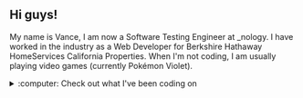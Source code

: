 ## Hi guys!

My name is Vance, I am now a Software Testing Engineer at _nology. I have worked in the industry as a Web Developer for Berkshire Hathaway HomeServices California Properties. When I'm not coding, I am usually playing video games (currently Pokémon Violet).

<details>
<summary> :computer: Check out what I've been coding on</summary>
<br />

![Top Langs](https://github-readme-stats.vercel.app/api/top-langs/?username=vancepope&theme=react&show_icons=true&hide=css,html)

## My Projects

1. <a href="https://github.com/vancepope/blackjack">Black Jack</a>
    - Black Jack console application built in Python
2. <a href="https://github.com/vancepope/hello_flask">APIs w/ Flask</a>
    - FlaskAPI application that utilizes ElephantSQL 
</details>